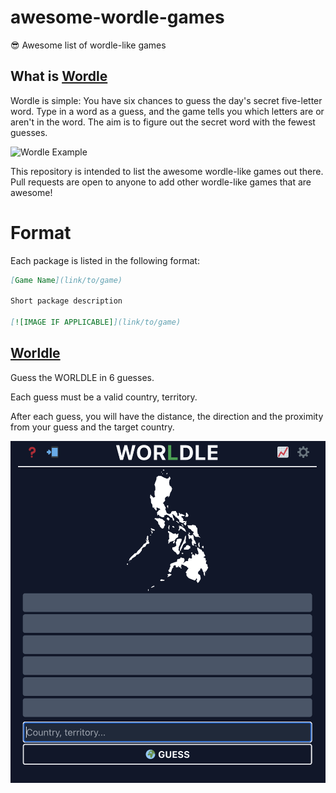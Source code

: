 # awesome-wordle-games

😎 Awesome list of wordle-like games

## What is [Wordle](https://www.nytimes.com/games/wordle/index.html)

Wordle is simple: You have six chances to guess the day's secret five-letter word. Type in a word as a guess, and the game tells you which letters are or aren't in the word. The aim is to figure out the secret word with the fewest guesses.

![Wordle Example](https://i.guim.co.uk/img/media/b4977654b509967eef77b87c256fa639f0ef807a/65_137_887_532/master/887.jpg?width=620&quality=45&auto=format&fit=max&dpr=2&s=7b46cbf3b91befae550d51074ec812bb)

This repository is intended to list the awesome wordle-like games out there. Pull requests are open to anyone to add other wordle-like games that are awesome!

# Format

Each package is listed in the following format:

``` markdown
[Game Name](link/to/game)

Short package description

[![IMAGE IF APPLICABLE]](link/to/game)
```

## [Worldle](https://worldle.teuteuf.fr/)

Guess the WORLDLE in 6 guesses.

Each guess must be a valid country, territory.

After each guess, you will have the distance, the direction and the proximity from your guess and the target country.

![Worldle](img/worldle.png)
